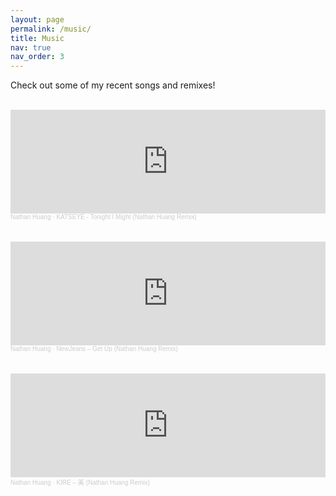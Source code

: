 ```yaml
---
layout: page
permalink: /music/
title: Music
nav: true
nav_order: 3
---
```


Check out some of my recent songs and remixes!
<br>
<br>
<iframe width="100%" height="166" scrolling="no" frameborder="no" allow="autoplay" src="https://w.soundcloud.com/player/?url=https%3A//api.soundcloud.com/tracks/1986194959%3Fsecret_token%3Ds-Lw9jt4JkS62&color=%23ff5500&auto_play=false&hide_related=false&show_comments=true&show_user=true&show_reposts=false&show_teaser=true"></iframe><div style="font-size: 10px; color: #cccccc;line-break: anywhere;word-break: normal;overflow: hidden;white-space: nowrap;text-overflow: ellipsis; font-family: Interstate,Lucida Grande,Lucida Sans Unicode,Lucida Sans,Garuda,Verdana,Tahoma,sans-serif;font-weight: 100;"><a href="https://soundcloud.com/nathan-huang-52" title="Nathan Huang" target="_blank" style="color: #cccccc; text-decoration: none;">Nathan Huang</a> · <a href="https://soundcloud.com/nathan-huang-52/katseye-tonight-i-might-remix/s-Lw9jt4JkS62" title="KATSEYE - Tonight I Might (Nathan Huang Remix)" target="_blank" style="color: #cccccc; text-decoration: none;">KATSEYE - Tonight I Might (Nathan Huang Remix)</a></div>
<br>
<br>
<iframe width="100%" height="166" scrolling="no" frameborder="no" allow="autoplay" src="https://w.soundcloud.com/player/?url=https%3A//api.soundcloud.com/tracks/1845340656&color=%23ff5500&auto_play=false&hide_related=false&show_comments=true&show_user=true&show_reposts=false&show_teaser=true"></iframe><div style="font-size: 10px; color: #cccccc;line-break: anywhere;word-break: normal;overflow: hidden;white-space: nowrap;text-overflow: ellipsis; font-family: Interstate,Lucida Grande,Lucida Sans Unicode,Lucida Sans,Garuda,Verdana,Tahoma,sans-serif;font-weight: 100;"><a href="https://soundcloud.com/nathan-huang-52" title="Nathan Huang" target="_blank" style="color: #cccccc; text-decoration: none;">Nathan Huang</a> · <a href="https://soundcloud.com/nathan-huang-52/get-up-remix" title="NewJeans – Get Up (Nathan Huang Remix)" target="_blank" style="color: #cccccc; text-decoration: none;">NewJeans – Get Up (Nathan Huang Remix)</a></div>
<br>
<br>
<iframe width="100%" height="166" scrolling="no" frameborder="no" allow="autoplay" src="https://w.soundcloud.com/player/?url=https%3A//api.soundcloud.com/tracks/1825203864&color=%23ff5500&auto_play=false&hide_related=false&show_comments=true&show_user=true&show_reposts=false&show_teaser=true"></iframe><div style="font-size: 10px; color: #cccccc;line-break: anywhere;word-break: normal;overflow: hidden;white-space: nowrap;text-overflow: ellipsis; font-family: Interstate,Lucida Grande,Lucida Sans Unicode,Lucida Sans,Garuda,Verdana,Tahoma,sans-serif;font-weight: 100;"><a href="https://soundcloud.com/nathan-huang-52" title="Nathan Huang" target="_blank" style="color: #cccccc; text-decoration: none;">Nathan Huang</a> · <a href="https://soundcloud.com/nathan-huang-52/mei_remix" title="KIRE – 美 (Nathan Huang Remix)" target="_blank" style="color: #cccccc; text-decoration: none;">KIRE – 美 (Nathan Huang Remix)</a></div>